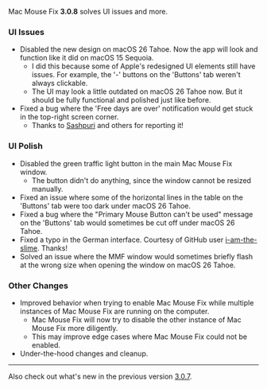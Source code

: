 Mac Mouse Fix **3.0.8** solves UI issues and more.

### **UI Issues**

- Disabled the new design on macOS 26 Tahoe. Now the app will look and function like it did on macOS 15 Sequoia. 
    - I did this because some of Apple's redesigned UI elements still have issues. For example, the '-' buttons on the 'Buttons' tab weren't always clickable.
    - The UI may look a little outdated on macOS 26 Tahoe now. But it should be fully functional and polished just like before.
- Fixed a bug where the 'Free days are over' notification would get stuck in the top-right screen corner.
    - Thanks to [Sashpuri](https://github.com/Sashpuri) and others for reporting it!

### **UI Polish**

- Disabled the green traffic light button in the main Mac Mouse Fix window.
    - The button didn't do anything, since the window cannot be resized manually.
- Fixed an issue where some of the horizontal lines in the table on the 'Buttons' tab were too dark under macOS 26 Tahoe.
- Fixed a bug where the "Primary Mouse Button can't be used" message on the 'Buttons' tab would sometimes be cut off under macOS 26 Tahoe.
- Fixed a typo in the German interface. Courtesy of GitHub user [i-am-the-slime](https://github.com/i-am-the-slime). Thanks!
- Solved an issue where the MMF window would sometimes briefly flash at the wrong size when opening the window on macOS 26 Tahoe.

### **Other Changes**

- Improved behavior when trying to enable Mac Mouse Fix while multiple instances of Mac Mouse Fix are running on the computer. 
    - Mac Mouse Fix will now try to disable the other instance of Mac Mouse Fix more diligently. 
    - This may improve edge cases where Mac Mouse Fix could not be enabled.
- Under-the-hood changes and cleanup.

---

Also check out what's new in the previous version [3.0.7](https://github.com/noah-nuebling/mac-mouse-fix/releases/tag/3.0.7).

